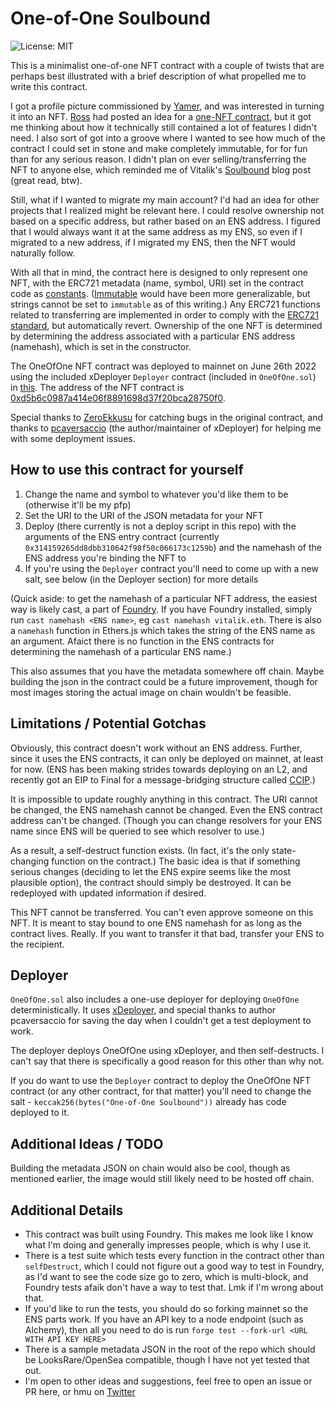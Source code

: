 # One-of-One Soulbound

![License: MIT](https://img.shields.io/badge/License-MIT-blue.svg)

This is a minimalist one-of-one NFT contract with a couple of twists that are perhaps best illustrated with a brief description of what propelled me to write this contract.

I got a profile picture commissioned by [Yamer](https://yamerpro.com), and was interested in turning it into an NFT. [Ross](https://twitter.com/z0r0zzz) had posted an idea for a [one-NFT contract](https://gist.github.com/z0r0z/ea0b752aa9537070b0d61f8a74d5c10c), but it got me thinking about how it technically still contained a lot of features I didn't need. I also sort of got into a groove where I wanted to see how much of the contract I could set in stone and make completely immutable, for for fun than for any serious reason. I didn't plan on ever selling/transferring the NFT to anyone else, which reminded me of Vitalik's [Soulbound](https://vitalik.eth.limo/general/2022/01/26/soulbound.html) blog post (great read, btw).

Still, what if I wanted to migrate my main account? I'd had an idea for other projects that I realized might be relevant here. I could resolve ownership not based on a specific address, but rather based on an ENS address. I figured that I would always want it at the same address as my ENS, so even if I migrated to a new address, if I migrated my ENS, then the NFT would naturally follow.

With all that in mind, the contract here is designed to only represent one NFT, with the ERC721 metadata (name, symbol, URI) set in the contract code as [constants](https://docs.soliditylang.org/en/v0.8.13/contracts.html#constant-and-immutable-state-variables). ([Immutable](https://docs.soliditylang.org/en/v0.8.13/contracts.html#constant-and-immutable-state-variables) would have been more generalizable, but strings cannot be set to `immutable` as of this writing.) Any ERC721 functions related to transferring are implemented in order to comply with the [ERC721 standard](https://eips.ethereum.org/EIPS/eip-721), but automatically revert. Ownership of the one NFT is determined by determining the address associated with a particular ENS address (namehash), which is set in the constructor.

The OneOfOne NFT contract was deployed to mainnet on June 26th 2022 using the included xDeployer `Deployer` contract (included in `OneOfOne.sol`) in [this](https://etherscan.io/tx/0x5d4b7f26c6864a70dcd5afd15e0408bd6c5ee694f20b8dd64e2ed48eaa3bc947). The address of the NFT contract is [0xd5b6c0987a414e06f8891698d37f20bca28750f0](https://etherscan.io/token/0xd5b6c0987a414e06f8891698d37f20bca28750f0).

Special thanks to [ZeroEkkusu](https://twitter.com/ZeroEkkusu00x) for catching bugs in the original contract, and thanks to [pcaversaccio](https://twitter.com/pcaversaccio) (the author/maintainer of xDeployer) for helping me with some deployment issues.

## How to use this contract for yourself

1. Change the name and symbol to whatever you'd like them to be (otherwise it'll be my pfp)
2. Set the URI to the URI of the JSON metadata for your NFT
3. Deploy (there currently is not a deploy script in this repo) with the arguments of the ENS entry contract (currently `0x314159265dd8dbb310642f98f50c066173c1259b`) and the namehash of the ENS address you're binding the NFT to
4. If you're using the `Deployer` contract you'll need to come up with a new salt, see below (in the Deployer section) for more details

(Quick aside: to get the namehash of a particular NFT address, the easiest way is likely cast, a part of [Foundry](https://github.com/gakonst/foundry). If you have Foundry installed, simply run `cast namehash <ENS name>`, eg `cast namehash vitalik.eth`. There is also a `namehash` function in Ethers.js which takes the string of the ENS name as an argument. Afaict there is no function in the ENS contracts for determining the namehash of a particular ENS name.)

This also assumes that you have the metadata somewhere off chain. Maybe building the json in the contract could be a future improvement, though for most images storing the actual image on chain wouldn't be feasible.

## Limitations / Potential Gotchas

Obviously, this contract doesn't work without an ENS address. Further, since it uses the ENS contracts, it can only be deployed on mainnet, at least for now. (ENS has been making strides towards deploying on an L2, and recently got an EIP to Final for a message-bridging structure called [CCIP](https://eips.ethereum.org/EIPS/eip-3668).)

It is impossible to update roughly anything in this contract. The URI cannot be changed, the ENS namehash cannot be changed. Even the ENS contract address can't be changed. (Though you can change resolvers for your ENS name since ENS will be queried to see which resolver to use.)

As a result, a self-destruct function exists. (In fact, it's the only state-changing function on the contract.) The basic idea is that if something serious changes (deciding to let the ENS expire seems like the most plausible option), the contract should simply be destroyed. It can be redeployed with updated information if desired.

This NFT cannot be transferred. You can't even approve someone on this NFT. It is meant to stay bound to one ENS namehash for as long as the contract lives. Really. If you want to transfer it that bad, transfer your ENS to the recipient.

## Deployer

`OneOfOne.sol` also includes a one-use deployer for deploying `OneOfOne` deterministically. It uses [xDeployer](https://github.com/pcaversaccio/xdeployer), and special thanks to author pcaversaccio for saving the day when I couldn't get a test deployment to work.

The deployer deploys OneOfOne using xDeployer, and then self-destructs. I can't say that there is specifically a good reason for this other than why not.

If you do want to use the `Deployer` contract to deploy the OneOfOne NFT contract (or any other contract, for that matter) you'll need to change the salt - `keccak256(bytes("One-of-One Soulbound"))` already has code deployed to it.

## Additional Ideas / TODO

Building the metadata JSON on chain would also be cool, though as mentioned earlier, the image would still likely need to be hosted off chain.

## Additional Details

* This contract was built using Foundry. This makes me look like I know what I'm doing and generally impresses people, which is why I use it.
* There is a test suite which tests every function in the contract other than `selfDestruct`, which I could not figure out a good way to test in Foundry, as I'd want to see the code size go to zero, which is multi-block, and Foundry tests afaik don't have a way to test that. Lmk if I'm wrong about that.
* If you'd like to run the tests, you should do so forking mainnet so the ENS parts work. If you have an API key to a node endpoint (such as Alchemy), then all you need to do is run `forge test --fork-url <URL WITH API KEY HERE>`
* There is a sample metadata JSON in the root of the repo which should be LooksRare/OpenSea compatible, though I have not yet tested that out.
* I'm open to other ideas and suggestions, feel free to open an issue or PR here, or hmu on [Twitter](https://twitter.com/wschwab_)